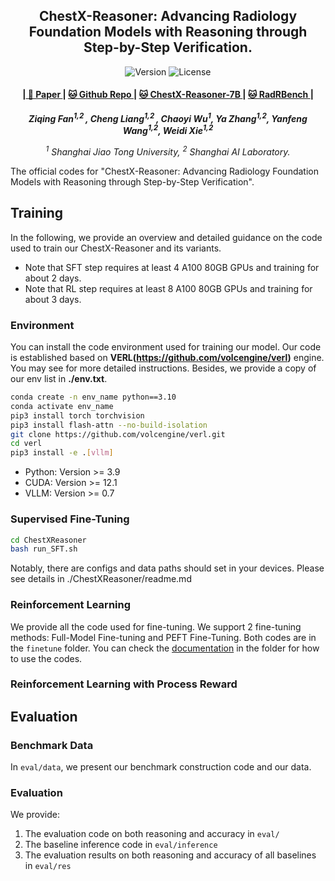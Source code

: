 <p align="center" width="100%">
</p>

<div id="top" align="center">

ChestX-Reasoner: Advancing Radiology Foundation Models with Reasoning through Step-by-Step Verification.
-----------------------------
<img src="https://img.shields.io/badge/Version-1.0.0-blue.svg" alt="Version"> 
<img src="https://img.shields.io/badge/License-Apache_2.0-green.svg" alt="License">

<h4> |<a href="https://arxiv.org/pdf/2504.20930?"> 📑 Paper </a> |
<a href="https://github.com/MAGIC-AI4Med/ChestX-Reasoner"> 🐱 Github Repo </a> |
<a href="https://huggingface.co/byrLLCC/ChestX-Reasoner"> 🐱 ChestX-Reasoner-7B </a> |
  <a href="https://huggingface.co/byrLLCC/ChestX-Reasoner"> 🐱 RadRBench </a> |
</h4>

<!-- **Authors:** -->
_**Ziqing Fan<sup>1,2 </sup>, Cheng Liang<sup>1,2 </sup>, Chaoyi Wu<sup>1</sup>, Ya Zhang<sup>1,2</sup>, Yanfeng Wang<sup>1,2</sup>, Weidi Xie<sup>1,2</sup>**_


<!-- **Affiliations:** -->

_<sup>1</sup> Shanghai Jiao Tong University,
<sup>2</sup> Shanghai AI Laboratory._

</div>

The official codes for "ChestX-Reasoner: Advancing Radiology Foundation Models with Reasoning through Step-by-Step Verification".  

## Training
In the following, we provide an overview and detailed guidance on the code used to train our ChestX-Reasoner and its variants.  
* Note that SFT step requires at least 4 A100 80GB GPUs and training for about 2 days.  
* Note that RL step requires at least 8 A100 80GB GPUs and training for about 3 days.  
### Environment  
You can install the code environment used for training our model. Our code is established based on **VERL(https://github.com/volcengine/verl)** engine. You may see for more detailed instructions. Besides, we provide a copy of our env list in **./env.txt**.  
```bash
conda create -n env_name python==3.10
conda activate env_name
pip3 install torch torchvision
pip3 install flash-attn --no-build-isolation
git clone https://github.com/volcengine/verl.git
cd verl
pip3 install -e .[vllm]
```
* Python: Version >= 3.9  
* CUDA: Version >= 12.1  
* VLLM: Version >= 0.7  
### Supervised Fine-Tuning  
```bash
cd ChestXReasoner
bash run_SFT.sh
```
Notably, there are configs and data paths should set in your devices. Please see details in ./ChestXReasoner/readme.md  


### Reinforcement Learning  
We provide all the code used for fine-tuning. We support 2 fine-tuning methods: Full-Model Fine-tuning and PEFT Fine-Tuning.  Both codes are in the `finetune` folder. You can check the [documentation](./finetune/README.md) in the folder for how to use the codes.

### Reinforcement Learning with Process Reward  

## Evaluation

### Benchmark Data  
In `eval/data`, we present our benchmark construction code and our data.
### Evaluation  
We provide:
1. The evaluation code on both reasoning and accuracy in `eval/`
2. The baseline inference code in `eval/inference`
3. The evaluation results on both reasoning and accuracy of all baselines in `eval/res`

